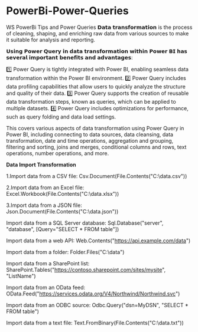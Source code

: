 # PowerBi-Power-Queries
WS PowerBi Tips and Power Queries 
𝗗𝗮𝘁𝗮 𝘁𝗿𝗮𝗻𝘀𝗳𝗼𝗿𝗺𝗮𝘁𝗶𝗼𝗻 is the process of cleaning, shaping, and enriching raw data from various sources to make it suitable for analysis and reporting.

𝗨𝘀𝗶𝗻𝗴 𝗣𝗼𝘄𝗲𝗿 𝗤𝘂𝗲𝗿𝘆 𝗶𝗻 𝗱𝗮𝘁𝗮 𝘁𝗿𝗮𝗻𝘀𝗳𝗼𝗿𝗺𝗮𝘁𝗶𝗼𝗻 𝘄𝗶𝘁𝗵𝗶𝗻 𝗣𝗼𝘄𝗲𝗿 𝗕𝗜 𝗵𝗮𝘀 𝘀𝗲𝘃𝗲𝗿𝗮𝗹 𝗶𝗺𝗽𝗼𝗿𝘁𝗮𝗻𝘁 𝗯𝗲𝗻𝗲𝗳𝗶𝘁𝘀 𝗮𝗻𝗱 𝗮𝗱𝘃𝗮𝗻𝘁𝗮𝗴𝗲𝘀:

1️⃣ Power Query is tightly integrated with Power BI, enabling seamless data transformation within the Power BI environment.
2️⃣ Power Query includes data profiling capabilities that allow users to quickly analyze the structure and quality of their data.
3️⃣ Power Query supports the creation of reusable data transformation steps, known as queries, which can be applied to multiple datasets.
4️⃣ Power Query includes optimizations for performance, such as query folding and data load settings.

This covers various aspects of data transformation using Power Query in Power BI, including connecting to data sources, data cleansing, data transformation, date and time operations, aggregation and grouping, filtering and sorting, joins and merges, conditional columns and rows, text operations, number operations, and more.

**Data Import Transformation**

1.Import data from a CSV file: Csv.Document(File.Contents("C:\data.csv"))

2.Import data from an Excel file: Excel.Workbook(File.Contents("C:\data.xlsx"))

3.Import data from a JSON file: Json.Document(File.Contents("C:\data.json"))

Import data from a SQL Server database: Sql.Database("server", "database", [Query="SELECT * FROM table"]) 

Import data from a web API: Web.Contents("https://api.example.com/data")

Import data from a folder: Folder.Files("C:\data") 

Import data from a SharePoint list: SharePoint.Tables("https://contoso.sharepoint.com/sites/mysite", "ListName") 

Import data from an OData feed: OData.Feed("https://services.odata.org/V4/Northwind/Northwind.svc") 

Import data from an ODBC source: Odbc.Query("dsn=MyDSN", "SELECT * FROM table") 

Import data from a text file: Text.FromBinary(File.Contents("C:\data.txt"))
